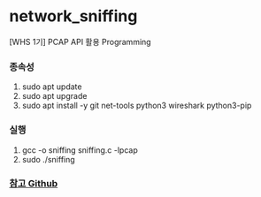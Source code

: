 # network_sniffing
[WHS 1기] PCAP API 활용 Programming

### 종속성
1. sudo apt update
2. sudo apt upgrade
3. sudo apt install -y git net-tools python3 wireshark python3-pip

### 실행
1. gcc -o sniffing sniffing.c -lpcap
2. sudo ./sniffing

### [참고 Github](https://github.com/pwnhyo/network_security_codes)
